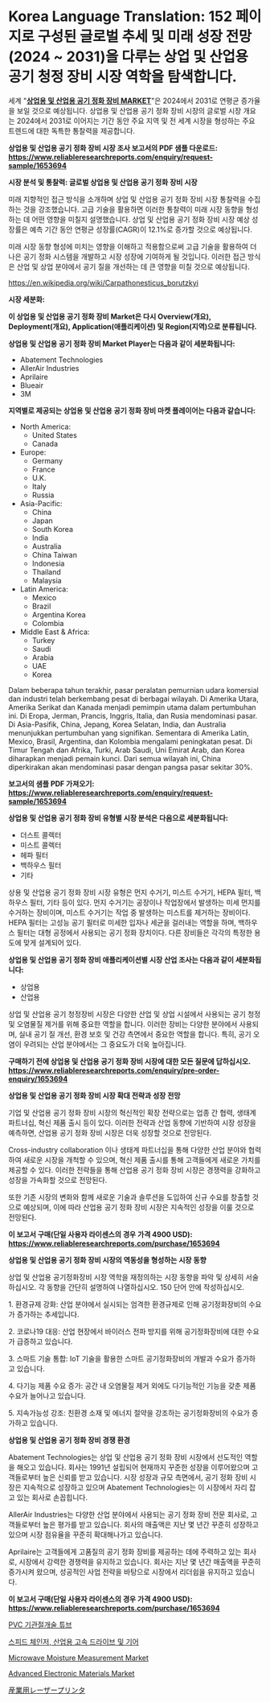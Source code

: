<p><h1>Korea Language Translation: 152 페이지로 구성된 글로벌 추세 및 미래 성장 전망 (2024 ~ 2031)을 다루는 상업 및 산업용 공기 청정 장비 시장 역학을 탐색합니다.</h1></p><p>세계 "<strong><a href="https://www.reliableresearchreports.com/commercial-and-industrial-air-purification-equipment-r1653694">상업용 및 산업용 공기 정화 장비 MARKET</a></strong>"은 2024에서 2031로 연평균 증가율을 보일 것으로 예상됩니다. 상업용 및 산업용 공기 정화 장비 시장의 글로벌 시장 개요는 2024에서 2031로 이어지는 기간 동안 주요 지역 및 전 세계 시장을 형성하는 주요 트렌드에 대한 독특한 통찰력을 제공합니다.</p>
<p><strong>상업용 및 산업용 공기 정화 장비 시장 조사 보고서의 PDF 샘플 다운로드: <a href="https://www.reliableresearchreports.com/enquiry/request-sample/1653694">https://www.reliableresearchreports.com/enquiry/request-sample/1653694</a></strong></p>
<p><strong>시장 분석 및 통찰력: 글로벌 상업용 및 산업용 공기 정화 장비 시장</strong></p>
<p><p>미래 지향적인 접근 방식을 소개하며 상업 및 산업용 공기 정화 장비 시장 통찰력을 수집하는 것을 강조했습니다. 고급 기술을 활용하면 이러한 통찰력이 미래 시장 동향을 형성하는 데 어떤 영향을 미칠지 설명했습니다. 상업 및 산업용 공기 정화 장비 시장 예상 성장률은 예측 기간 동안 연평균 성장률(CAGR)이 12.1%로 증가할 것으로 예상됩니다.</p><p>미래 시장 동향 형성에 미치는 영향을 이해하고 적용함으로써 고급 기술을 활용하여 더 나은 공기 정화 시스템을 개발하고 시장 성장에 기여하게 될 것입니다. 이러한 접근 방식은 산업 및 상업 분야에서 공기 질을 개선하는 데 큰 영향을 미칠 것으로 예상됩니다.</p></p>
<p><a href="%7CAUTHORITHY_DOMAIN_URL%7C">https://en.wikipedia.org/wiki/Carpathonesticus_borutzkyi</a></p>
<p><strong>시장 세분화:</strong></p>
<p><strong>이 상업용 및 산업용 공기 정화 장비 Market은 다시 Overview(개요), Deployment(개요), Application(애플리케이션) 및 Region(지역)으로 분류됩니다.</strong></p>
<p><strong>상업용 및 산업용 공기 정화 장비 Market Player는 다음과 같이 세분화됩니다:</strong></p>
<p><ul><li>Abatement Technologies</li><li>AllerAir Industries</li><li>Aprilaire</li><li>Blueair</li><li>3M</li></ul></p>
<p><strong>지역별로 제공되는 상업용 및 산업용 공기 정화 장비 마켓 플레이어는 다음과 같습니다:</strong></p>
<p><ul>
    <li>
        North America:
        <ul>
            <li>United States</li>
            <li>Canada</li>
        </ul>
    </li>
    <li>
        Europe:
        <ul>
            <li>Germany</li>
            <li>France</li>
            <li>U.K.</li>
            <li>Italy</li>
            <li>Russia</li>
        </ul>
    </li>
    <li>
        Asia-Pacific:
        <ul>
            <li>China</li>
            <li>Japan</li>
            <li>South Korea</li>
            <li>India</li>
            <li>Australia</li>
            <li>China Taiwan</li>
            <li>Indonesia</li>
            <li>Thailand</li>
            <li>Malaysia</li>
        </ul>
    </li>
    <li>
        Latin America:
        <ul>
            <li>Mexico</li>
            <li>Brazil</li>
            <li>Argentina Korea</li>
            <li>Colombia</li>
        </ul>
    </li>
    <li>
        Middle East & Africa:
        <ul>
            <li>Turkey</li>
            <li>Saudi</li>
            <li>Arabia</li>
            <li>UAE</li>
            <li>Korea</li>
        </ul>
    </li>
    </ul></p>
<p><p>Dalam beberapa tahun terakhir, pasar peralatan pemurnian udara komersial dan industri telah berkembang pesat di berbagai wilayah. Di Amerika Utara, Amerika Serikat dan Kanada menjadi pemimpin utama dalam pertumbuhan ini. Di Eropa, Jerman, Prancis, Inggris, Italia, dan Rusia mendominasi pasar. Di Asia-Pasifik, China, Jepang, Korea Selatan, India, dan Australia menunjukkan pertumbuhan yang signifikan. Sementara di Amerika Latin, Mexico, Brasil, Argentina, dan Kolombia mengalami peningkatan pesat. Di Timur Tengah dan Afrika, Turki, Arab Saudi, Uni Emirat Arab, dan Korea diharapkan menjadi pemain kunci. Dari semua wilayah ini, China diperkirakan akan mendominasi pasar dengan pangsa pasar sekitar 30%.</p></p>
<p><strong>보고서의 샘플 PDF 가져오기: <a href="https://www.reliableresearchreports.com/enquiry/request-sample/1653694">https://www.reliableresearchreports.com/enquiry/request-sample/1653694</a></strong></p>
<p><strong>상업용 및 산업용 공기 정화 장비 유형별 시장 분석은 다음으로 세분화됩니다:</strong></p>
<p><ul><li>더스트 콜렉터</li><li>미스트 콜렉터</li><li>헤파 필터</li><li>백하우스 필터</li><li>기타</li></ul></p>
<p><p>상용 및 산업용 공기 정화 장비 시장 유형은 먼지 수거기, 미스트 수거기, HEPA 필터, 백하우스 필터, 기타 등이 있다. 먼지 수거기는 공장이나 작업장에서 발생하는 미세 먼지를 수거하는 장비이며, 미스트 수거기는 작업 중 발생하는 미스트를 제거하는 장비이다. HEPA 필터는 고성능 공기 필터로 미세한 입자나 세균을 걸러내는 역할을 하며, 백하우스 필터는 대형 공정에서 사용되는 공기 정화 장치이다. 다른 장비들은 각각의 특정한 용도에 맞게 설계되어 있다.</p></p>
<p><strong>상업용 및 산업용 공기 정화 장비 애플리케이션별 시장 산업 조사는 다음과 같이 세분화됩니다:</strong></p>
<p><ul><li>상업용</li><li>산업용</li></ul></p>
<p><p>상업 및 산업용 공기 청정장비 시장은 다양한 산업 및 상업 시설에서 사용되는 공기 청정 및 오염물질 제거를 위해 중요한 역할을 합니다. 이러한 장비는 다양한 분야에서 사용되며, 실내 공기 질 개선, 환경 보호 및 건강 측면에서 중요한 역할을 합니다. 특히, 공기 오염이 우려되는 산업 분야에서는 그 중요도가 더욱 높아집니다.</p></p>
<p><strong>구매하기 전에 상업용 및 산업용 공기 정화 장비 시장에 대한 모든 질문에 답하십시오. <a href="https://www.reliableresearchreports.com/enquiry/pre-order-enquiry/1653694">https://www.reliableresearchreports.com/enquiry/pre-order-enquiry/1653694</a></strong></p>
<p><strong>상업용 및 산업용 공기 정화 장비 시장 확대 전략과 성장 전망</strong></p>
<p><p>기업 및 산업용 공기 정화 장비 시장의 혁신적인 확장 전략으로는 업종 간 협력, 생태계 파트너십, 혁신 제품 출시 등이 있다. 이러한 전략과 산업 동향에 기반하여 시장 성장을 예측하면, 산업용 공기 정화 장비 시장은 더욱 성장할 것으로 전망된다. </p><p>Cross-industry collaboration 이나 생태계 파트너십을 통해 다양한 산업 분야와 협력하여 새로운 시장을 개척할 수 있으며, 혁신 제품 출시를 통해 고객들에게 새로운 가치를 제공할 수 있다. 이러한 전략들을 통해 산업용 공기 정화 장비 시장은 경쟁력을 강화하고 성장을 가속화할 것으로 전망된다. </p><p>또한 기존 시장의 변화와 함께 새로운 기술과 솔루션을 도입하여 신규 수요를 창출할 것으로 예상되며, 이에 따라 산업용 공기 정화 장비 시장은 지속적인 성장을 이룰 것으로 전망된다.</p></p>
<p><strong>이 보고서 구매(단일 사용자 라이센스의 경우 가격 4900 USD): <a href="https://www.reliableresearchreports.com/purchase/1653694">https://www.reliableresearchreports.com/purchase/1653694</a></strong></p>
<p><strong>상업용 및 산업용 공기 정화 장비 시장의 역동성을 형성하는 시장 동향</strong></p>
<p><p>상업 및 산업용 공기정화장비 시장 역학을 재정의하는 시장 동향을 파악 및 상세히 서술하십시오. 각 동향을 간단히 설명하여 나열하십시오. 150 단어 안에 작성하십시오.</p><p>1. 환경규제 강화: 산업 분야에서 실시되는 엄격한 환경규제로 인해 공기정화장비의 수요가 증가하는 추세입니다.</p><p>2. 코로나19 대응: 산업 현장에서 바이러스 전파 방지를 위해 공기정화장비에 대한 수요가 급증하고 있습니다.</p><p>3. 스마트 기술 통합: IoT 기술을 활용한 스마트 공기정화장비의 개발과 수요가 증가하고 있습니다.</p><p>4. 다기능 제품 수요 증가: 공간 내 오염물질 제거 외에도 다기능적인 기능을 갖춘 제품 수요가 늘어나고 있습니다.</p><p>5. 지속가능성 강조: 친환경 소재 및 에너지 절약을 강조하는 공기정화장비의 수요가 증가하고 있습니다.</p></p>
<p><strong>상업용 및 산업용 공기 정화 장비 경쟁 환경</strong></p>
<p><p>Abatement Technologies는 상업 및 산업용 공기 정화 장비 시장에서 선도적인 역할을 해오고 있습니다. 회사는 1991년 설립되어 현재까지 꾸준한 성장을 이루어왔으며 고객들로부터 높은 신뢰를 받고 있습니다. 시장 성장과 규모 측면에서, 공기 정화 장비 시장은 지속적으로 성장하고 있으며 Abatement Technologies는 이 시장에서 자리 잡고 있는 회사로 손꼽힙니다.</p><p>AllerAir Industries는 다양한 산업 분야에서 사용되는 공기 정화 장비 전문 회사로, 고객들로부터 높은 평가를 받고 있습니다. 회사의 매출액은 지난 몇 년간 꾸준히 성장하고 있으며 시장 점유율을 꾸준히 확대해나가고 있습니다.</p><p>Aprilaire는 고객들에게 고품질의 공기 정화 장비를 제공하는 데에 주력하고 있는 회사로, 시장에서 강력한 경쟁력을 유지하고 있습니다. 회사는 지난 몇 년간 매출액을 꾸준히 증가시켜 왔으며, 성공적인 사업 전략을 바탕으로 시장에서 리더쉽을 유지하고 있습니다.</p></p>
<p><strong>이 보고서 구매(단일 사용자 라이센스의 경우 가격 4900 USD): <a href="https://www.reliableresearchreports.com/purchase/1653694">https://www.reliableresearchreports.com/purchase/1653694</a></strong></p>
<p><p><a href="https://medium.com/@czbtzkwc9/%EA%B8%80%EB%A1%9C%EB%B2%8C-pvc-%EA%B8%B0%EA%B4%80%EC%A0%88%EA%B4%80-%EA%B4%80%EB%A0%A8-%EC%82%B0%EC%97%85-%EC%97%B0%EA%B5%AC-%EB%B3%B4%EA%B3%A0%EC%84%9C-%EA%B2%BD%EC%9F%81-%ED%92%8D%EA%B2%BD-%EC%8B%9C%EC%9E%A5-%EA%B7%9C%EB%AA%A8-%EC%A7%80%EC%97%AD%EB%B3%84-%ED%98%84%ED%99%A9-%EB%B0%8F-%EC%A0%84%EB%A7%9D-%EC%98%88%EC%B8%A1-2024-2031-442fb43694c1">PVC 기관절개술 튜브</a></p><p><a href="https://github.com/sougarounis/Market-Research-Report-List-5/blob/main/983178791572.md">스피드 체인저, 산업용 고속 드라이브 및 기어</a></p><p><a href="https://medium.com/@liam.mcgrath5645/microwave-moisture-measurement-market-trends-focusing-on-microwave-moisture-measurement-market-f73768e77b81">Microwave Moisture Measurement Market</a></p><p><a href="https://www.linkedin.com/pulse/advanced-electronic-materials-market-growth-outlook-from-2024-qloac?trackingId=WTCPmmZgTE6QbA467CS8Kg%3D%3D">Advanced Electronic Materials Market</a></p><p><a href="https://medium.com/@novastamm2023/%E7%94%A3%E6%A5%AD%E7%94%A8%E3%83%AC%E3%83%BC%E3%82%B6%E3%83%BC%E3%83%97%E3%83%AA%E3%83%B3%E3%82%BF%E3%83%BC%E5%B8%82%E5%A0%B4%E3%81%AE%E6%B4%9E%E5%AF%9F-%E5%B8%82%E5%A0%B4%E5%8F%82%E5%8A%A0%E4%BC%81%E6%A5%AD-%E5%B8%82%E5%A0%B4%E8%A6%8F%E6%A8%A1-%E5%9C%B0%E7%90%86%E7%9A%84%E5%9C%B0%E5%9F%9F-%E4%BA%88%E6%B8%AC-2024%E5%B9%B4-2031%E5%B9%B4-fe05c859c20a">産業用レーザープリンタ</a></p></p>